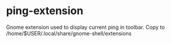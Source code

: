 # ping-extension

Gnome extension used to display current ping in toolbar.
Copy to /home/$USER/.local/share/gnome-shell/extensions